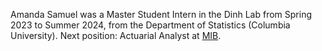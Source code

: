 Amanda Samuel was a Master Student Intern in the Dinh Lab from Spring 2023 to Summer 2024, from the Department of Statistics (Columbia University).
Next position: Actuarial Analyst at [MIB](https://www.linkedin.com/company/mib/).